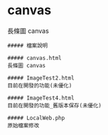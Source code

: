 # canvas
長條圖 canvas

`````
##### 檔案說明

##### canvas.html
長條圖 canvas

##### ImageTest2.html
目前在開發的功能(未優化)

##### ImageTest4.html
目前在開發的功能_舊版本保存(未優化)

##### LocalWeb.php
原始檔案修改


`````
